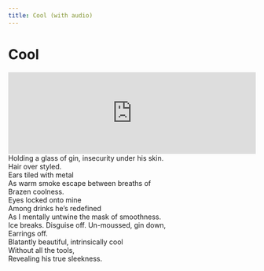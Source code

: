 ```yaml
---
title: Cool (with audio)
---
```

# Cool

<iframe width="100%" height="166" scrolling="no" frameborder="no" src="https://w.soundcloud.com/player/?url=https%3A//api.soundcloud.com/tracks/343667031&amp;color=%23ff5500&amp;auto_play=false&amp;hide_related=false&amp;show_comments=true&amp;show_user=true&amp;show_reposts=false"></iframe>
Holding a glass of gin, insecurity under his skin. <br/>
Hair over styled.<br/>
Ears tiled with metal <br/>
As warm smoke escape between breaths of <br/>
Brazen coolness.<br/>
Eyes locked onto mine <br/>
Among drinks he’s redefined<br/>
As I mentally untwine the mask of smoothness.<br/>
Ice breaks. Disguise off.  Un-moussed, gin down, <br/>
Earrings off.  <br/>
Blatantly beautiful, intrinsically cool <br/>
Without all the tools, <br/>
Revealing his true sleekness. <br/>
